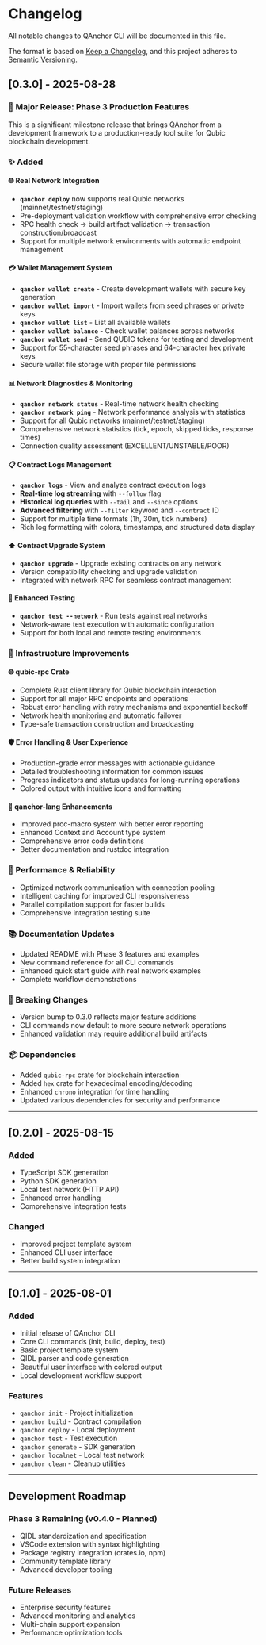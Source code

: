 # Changelog

All notable changes to QAnchor CLI will be documented in this file.

The format is based on [Keep a Changelog](https://keepachangelog.com/en/1.0.0/),
and this project adheres to [Semantic Versioning](https://semver.org/spec/v2.0.0.html).

## [0.3.0] - 2025-08-28

### 🎉 Major Release: Phase 3 Production Features

This is a significant milestone release that brings QAnchor from a development framework to a production-ready tool suite for Qubic blockchain development.

### ✨ Added

#### 🌐 Real Network Integration
- **`qanchor deploy`** now supports real Qubic networks (mainnet/testnet/staging)
- Pre-deployment validation workflow with comprehensive error checking
- RPC health check → build artifact validation → transaction construction/broadcast
- Support for multiple network environments with automatic endpoint management

#### 💳 Wallet Management System
- **`qanchor wallet create`** - Create development wallets with secure key generation
- **`qanchor wallet import`** - Import wallets from seed phrases or private keys
- **`qanchor wallet list`** - List all available wallets
- **`qanchor wallet balance`** - Check wallet balances across networks
- **`qanchor wallet send`** - Send QUBIC tokens for testing and development
- Support for 55-character seed phrases and 64-character hex private keys
- Secure wallet file storage with proper file permissions

#### 📊 Network Diagnostics & Monitoring
- **`qanchor network status`** - Real-time network health checking
- **`qanchor network ping`** - Network performance analysis with statistics
- Support for all Qubic networks (mainnet/testnet/staging)
- Comprehensive network statistics (tick, epoch, skipped ticks, response times)
- Connection quality assessment (EXCELLENT/UNSTABLE/POOR)

#### 📋 Contract Logs Management
- **`qanchor logs`** - View and analyze contract execution logs
- **Real-time log streaming** with `--follow` flag
- **Historical log queries** with `--tail` and `--since` options
- **Advanced filtering** with `--filter` keyword and `--contract` ID
- Support for multiple time formats (1h, 30m, tick numbers)
- Rich log formatting with colors, timestamps, and structured data display

#### ⬆️ Contract Upgrade System
- **`qanchor upgrade`** - Upgrade existing contracts on any network
- Version compatibility checking and upgrade validation
- Integrated with network RPC for seamless contract management

#### 🧪 Enhanced Testing
- **`qanchor test --network`** - Run tests against real networks
- Network-aware test execution with automatic configuration
- Support for both local and remote testing environments

### 🔧 Infrastructure Improvements

#### 🌐 qubic-rpc Crate
- Complete Rust client library for Qubic blockchain interaction
- Support for all major RPC endpoints and operations
- Robust error handling with retry mechanisms and exponential backoff
- Network health monitoring and automatic failover
- Type-safe transaction construction and broadcasting

#### 🛡️ Error Handling & User Experience
- Production-grade error messages with actionable guidance
- Detailed troubleshooting information for common issues
- Progress indicators and status updates for long-running operations
- Colored output with intuitive icons and formatting

#### 📝 qanchor-lang Enhancements
- Improved proc-macro system with better error reporting
- Enhanced Context and Account type system
- Comprehensive error code definitions
- Better documentation and rustdoc integration

### 🚀 Performance & Reliability
- Optimized network communication with connection pooling
- Intelligent caching for improved CLI responsiveness
- Parallel compilation support for faster builds
- Comprehensive integration testing suite

### 📚 Documentation Updates
- Updated README with Phase 3 features and examples
- New command reference for all CLI commands
- Enhanced quick start guide with real network examples
- Complete workflow demonstrations

### 🔄 Breaking Changes
- Version bump to 0.3.0 reflects major feature additions
- CLI commands now default to more secure network operations
- Enhanced validation may require additional build artifacts

### 📦 Dependencies
- Added `qubic-rpc` crate for blockchain interaction
- Added `hex` crate for hexadecimal encoding/decoding
- Enhanced `chrono` integration for time handling
- Updated various dependencies for security and performance

---

## [0.2.0] - 2025-08-15

### Added
- TypeScript SDK generation
- Python SDK generation
- Local test network (HTTP API)
- Enhanced error handling
- Comprehensive integration tests

### Changed
- Improved project template system
- Enhanced CLI user interface
- Better build system integration

---

## [0.1.0] - 2025-08-01

### Added
- Initial release of QAnchor CLI
- Core CLI commands (init, build, deploy, test)
- Basic project template system
- QIDL parser and code generation
- Beautiful user interface with colored output
- Local development workflow support

### Features
- `qanchor init` - Project initialization
- `qanchor build` - Contract compilation
- `qanchor deploy` - Local deployment
- `qanchor test` - Test execution
- `qanchor generate` - SDK generation
- `qanchor localnet` - Local test network
- `qanchor clean` - Cleanup utilities

---

## Development Roadmap

### Phase 3 Remaining (v0.4.0 - Planned)
- QIDL standardization and specification
- VSCode extension with syntax highlighting
- Package registry integration (crates.io, npm)
- Community template library
- Advanced developer tooling

### Future Releases
- Enterprise security features
- Advanced monitoring and analytics
- Multi-chain support expansion
- Performance optimization tools